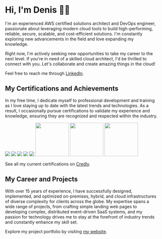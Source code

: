 # Hi, I'm Denis 👋🏻

I'm an experienced AWS certified solutions architect and DevOps engineer, passionate about leveraging modern cloud tools to build high-performing, reliable, secure, scalable, and cost-efficient solutions. I'm constantly exploring new advancements in the field and love expanding my knowledge.

Right now, I'm actively seeking new opportunities to take my career to the next level. If you're in need of a skilled cloud architect, I'd be thrilled to connect with you. Let's collaborate and create amazing things in the cloud!

Feel free to reach me through [LinkedIn](https://www.linkedin.com/in/denis-evteev/).

## My Certifications and Achievements

In my free time, I dedicate myself to professional development and training as I love staying up to date with the latest trends and technologies. As a result, I occasionally pursue certifications to validate my experience and knowledge, ensuring they are recognized and respected within the industry.

[<img src="https://images.credly.com/size/110x110/images/0e284c3f-5164-4b21-8660-0d84737941bc/image.png" />](https://www.credly.com/badges/0ce9ff5b-1a4c-4ac1-bbff-a3748b52dbb2)
[<img src="https://images.credly.com/size/110x110/images/b9feab85-1a43-4f6c-99a5-631b88d5461b/image.png">](https://www.credly.com/badges/54adeaea-72d3-4f22-b27b-0b07afd5a6ff)
[<img src="https://images.credly.com/size/110x110/images/f0d3fbb9-bfa7-4017-9989-7bde8eaf42b1/image.png">](https://www.credly.com/badges/cf0a7d6e-2856-411d-8094-efe4bc37d3ff)
[<img src="https://images.credly.com/size/110x110/images/526ad7ad-52f2-4922-9fa8-879fea71e286/image.png">](https://www.credly.com/badges/b9c41b7d-c4ea-45fd-a885-5236bd49087e)
[<img src="https://images.credly.com/size/110x110/images/e07c6cc4-b737-4d7e-8ce8-66b6b7a60367/image.png">](https://www.credly.com/badges/4c95b826-9006-47a3-a1ec-3485fb544500)
<img src="https://github.com/denis-evteev/denis-evteev/assets/3929460/b47b5144-e978-4d34-b63c-d8cf1cc20de7" width="110">
<img src="https://github.com/denis-evteev/denis-evteev/assets/3929460/051d6271-bfe3-486c-a31d-a9195efd63e1" width="110">
<img src="https://github.com/denis-evteev/denis-evteev/assets/3929460/92885f15-ab9c-4a11-9b1a-6ff54ccf59f0" width="110">

See all my current certifications on [Credly](https://www.credly.com/users/denis.evteev).

## My Career and Projects

With over 15 years of experience, I have successfully designed, implemented, and optimized on-premises, hybrid, and cloud infrastructures of diverse complexity for clients across the globe. My expertise spans a wide range of projects, from crafting simple landing web pages to developing complex, distributed event-driven SaaS systems, and my passion for technology drives me to stay at the forefront of industry trends and constantly enhance my skill set.

Explore my project portfolio by visiting [my website](https://denis.evteev.me).
